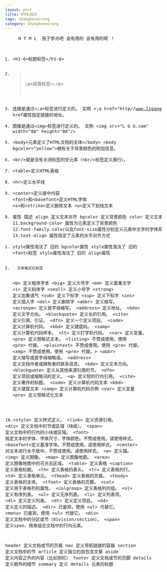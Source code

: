 ```yaml
---
layout: post
litle: HTML知识
tags: shangkeneirong
category: shangkeneirong
---
```

 
<html>
<head>
	<meta charset="utf-8">
</head>
<body>
<pre>
     H T M L  孩子学点吧 会有用的 会有用的啊 ！ 


1. &lt;h1-6&gt;标题标签&lt;/h1-6&gt;
2. >;p&gt;段落标签>;/p&gt;
3. 连接是通过>;a&gt;标签进行定义的。
实例 >;a href="http//www.ligangguizuishuai.com"&gt;李港归&lt;/a&gt;
   href属性指定链接的地址。
4. 图像是通过&lt;img&gt;标签进行定义的。
实例 &lt;img src="L G G.com" width="88" height="88"/&gt;
5. &lt;body&gt;元素定义了HTML文档的主体&lt;/body&gt;
&lt;body bgcolor="yellow"&gt;拥有关于背景颜色的附加信息。
6. &lt;br/&gt;就是没有关闭标签的空元素（&lt;br/&gt;标签定义换行）。
7. &lt;table&gt;定义HTML表格
8. &lt;hr&gt;定义水平线
9. &lt;center&gt;定义居中内容
   &lt;font&gt;和&lt;basefont&gt;定义HTML字体
   &lt;s&gt;和&lt;strike&gt;定义删除文本
   &lt;u&gt;定义下划线文本
10. 属性         描述
   align       定义文本对齐
   bgcolor     定义背景颜色
   color       定义文本颜色
11.background-color 属性为元素定义了背景颜色
12.font-family.color以及font-size属性分别定义元素中文字的字体系列.颜色和字体尺寸。
13.text-align 属性规定了元素的水平对齐方式
14.  style属性淘汰了 旧的 bgcolor属性
     style属性淘汰了 旧的 &lt;font&gt;标签
     style属性淘汰了 旧的 align属性
15.       文本格式化标签
	&lt;b&gt;             定义粗体字本 
	&lt;big&gt;			定义大号字
    &lt;em&gt;			定义着重文字
    &lt;i&gt;				定义斜体字
    &lt;small&gt;			定义小号字
    &lt;strong&gt;		定义加重语气
    &lt;sub&gt;			定义下标字
    &lt;sup&gt;			定义下标字
    &lt;ins&gt;			定义插入字
    &lt;del&gt;			定义删除字
    &lt;abbr&gt;	        定义缩写。
	&lt;acronym&gt;	    定义首字母缩写。
	&lt;address&gt;    	定义地址。
	&lt;bdo&gt;	        定义文字方向。
	&lt;blockquote&gt; 	定义长的引用。
	&lt;cite&gt;	        定义引用、引证。
	&lt;dfn&gt;	        定义一个定义项目。
	&lt;code&gt;			定义计算机代码。
	&lt;kbd&gt;			定义键盘码。
	&lt;samp&gt;			定义计算机代码样本。
	&lt;tt&gt;			定义打字机代码。
	&lt;var&gt;			定义变量。
	&lt;pre&gt;			定义预格式文本。
	&lt;listing&gt;		不赞成使用。使用 &lt;pre&gt; 代替。
	&lt;plaintext&gt;		不赞成使用。使用 &lt;pre&gt; 代替。
    &lt;xmp&gt;			不赞成使用。使用 &lt;pre&gt; 代替。&gt;
	&lt;abbr&gt;			定义缩写或首字母缩略语。
	&lt;address&gt;	定义文档作者或拥有者的联系信息。
	&lt;bdo&gt;			定义文本方向。
	&lt;blockquote&gt;	定义从其他来源引用的节。
	&lt;dfn&gt;			定义项目或缩略词的定义。
	&lt;q&gt;				定义短的行内引用。
	&lt;cite&gt;			定义著作的标题。
	&lt;code&gt;			定义计算机代码文本
	&lt;kbd&gt;			定义键盘文本
	&lt;samp&gt;			定义计算机代码示例
	&lt;var&gt;			定义变量
	&lt;pre&gt;			定义预格式化文本

 16.&lt;style&gt;		定义样式定义。
	&lt;link&gt;		定义资源引用。
	&lt;div&gt;		定义文档中的节或区域（块级）。
	&lt;span&gt;		定义文档中的行内的小块或区域。
	&lt;font&gt;		规定文本的字体、字体尺寸、字体颜色。不赞成使用。请使用样式。
	&lt;basefont&gt;定义基准字体。不赞成使用。请使用样式。
	&lt;center&gt;	对文本进行水平居中。不赞成使用。请使用样式。
	&lt;a&gt;			定义锚。
	&lt;img&gt;		定义图像。
	&lt;map&gt;		定义图像地图。
	&lt;area&gt;		定义图像地图中的可点击区域。
	&lt;table&gt;		定义表格
	&lt;caption&gt;	定义表格标题。
	&lt;th&gt;		定义表格的表头。
	&lt;tr&gt;		定义表格的行。
	&lt;td&gt;		定义表格单元。
	&lt;thead&gt;		定义表格的页眉。
	&lt;tbody&gt;		定义表格的主体。
	&lt;tfoot&gt;		定义表格的页脚。
	&lt;col&gt;		定义用于表格列的属性。
	&lt;colgroup&gt;	定义表格列的组。
	&lt;ol&gt;		定义有序列表。
	&lt;ul&gt;		定义无序列表。
	&lt;li&gt;		定义列表项。
	&lt;dl&gt;		定义定义列表。
	&lt;dt&gt;		定义定义项目。
	&lt;dd&gt;		定义定义的描述。
	&lt;dir&gt;		已废弃。使用 &lt;ul&gt; 代替它。
	&lt;menu&gt;		已废弃。使用 &lt;ul&gt; 代替它。
	&lt;div&gt;		定义文档中的分区或节（division/section）。
	&lt;span&gt;	定义span，用来组合文档中的行内元素。


header		定义文档或节的页眉
nav			定义导航链接的容器
section		定义文档中的节
article		定义独立的自包含文章
aside		定义内容之外的内容（比如侧栏）
footer		定义文档或节的页脚 
details  	定义额外的细节
summary  	定义 details 元素的标题
</pre>
</body>
</html>


